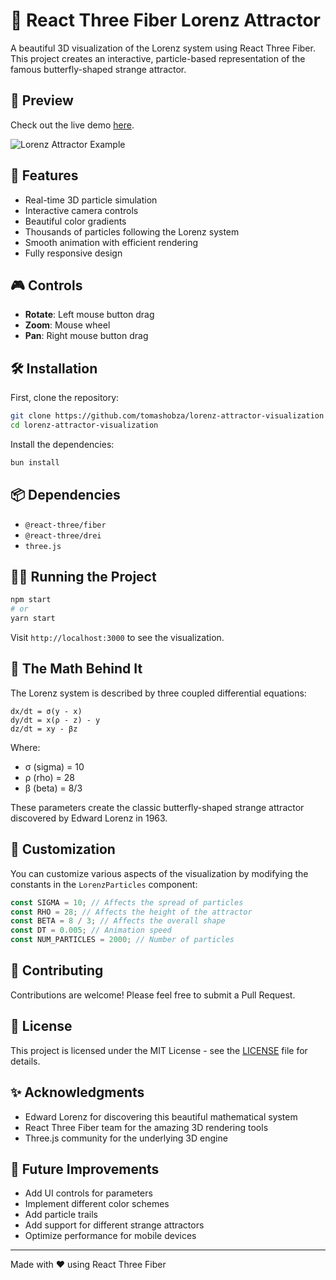 # 🦋 React Three Fiber Lorenz Attractor

A beautiful 3D visualization of the Lorenz system using React Three Fiber. This project creates an interactive, particle-based representation of the famous butterfly-shaped strange attractor.

## 🌌 Preview

Check out the live demo [here](https://lorenz-attractor-visualization.vercel.app/).

![Lorenz Attractor Example](https://raw.githubusercontent.com/tomashobza/lorenz-attractor-visualization/main/lorenz-attraction-demo.gif)

## 🚀 Features

- Real-time 3D particle simulation
- Interactive camera controls
- Beautiful color gradients
- Thousands of particles following the Lorenz system
- Smooth animation with efficient rendering
- Fully responsive design

## 🎮 Controls

- **Rotate**: Left mouse button drag
- **Zoom**: Mouse wheel
- **Pan**: Right mouse button drag

## 🛠️ Installation

First, clone the repository:

```bash
git clone https://github.com/tomashobza/lorenz-attractor-visualization
cd lorenz-attractor-visualization
```

Install the dependencies:

```bash
bun install
```

## 📦 Dependencies

- `@react-three/fiber`
- `@react-three/drei`
- `three.js`

## 🏃‍♂️ Running the Project

```bash
npm start
# or
yarn start
```

Visit `http://localhost:3000` to see the visualization.

## 🔢 The Math Behind It

The Lorenz system is described by three coupled differential equations:

```
dx/dt = σ(y - x)
dy/dt = x(ρ - z) - y
dz/dt = xy - βz
```

Where:

- σ (sigma) = 10
- ρ (rho) = 28
- β (beta) = 8/3

These parameters create the classic butterfly-shaped strange attractor discovered by Edward Lorenz in 1963.

## 🎨 Customization

You can customize various aspects of the visualization by modifying the constants in the `LorenzParticles` component:

```javascript
const SIGMA = 10; // Affects the spread of particles
const RHO = 28; // Affects the height of the attractor
const BETA = 8 / 3; // Affects the overall shape
const DT = 0.005; // Animation speed
const NUM_PARTICLES = 2000; // Number of particles
```

## 🤝 Contributing

Contributions are welcome! Please feel free to submit a Pull Request.

## 📄 License

This project is licensed under the MIT License - see the [LICENSE](LICENSE) file for details.

## ✨ Acknowledgments

- Edward Lorenz for discovering this beautiful mathematical system
- React Three Fiber team for the amazing 3D rendering tools
- Three.js community for the underlying 3D engine

## 🎯 Future Improvements

- Add UI controls for parameters
- Implement different color schemes
- Add particle trails
- Add support for different strange attractors
- Optimize performance for mobile devices

---

Made with ❤️ using React Three Fiber
